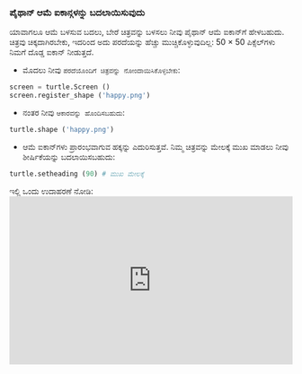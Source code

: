 ### ಪೈಥಾನ್ ಆಮೆ ಐಕಾನ್ಗಳನ್ನು ಬದಲಾಯಿಸುವುದು

ಯಾವಾಗಲೂ ಆಮೆ ಬಳಸುವ ಬದಲು, ಬೇರೆ ಚಿತ್ರವನ್ನು ಬಳಸಲು ನೀವು ಪೈಥಾನ್ ಆಮೆ ಐಕಾನ್‌ಗೆ ಹೇಳಬಹುದು. ಚಿತ್ರವು ಚಿಕ್ಕದಾಗಿರಬೇಕು, ಇದರಿಂದ ಅದು ಪರದೆಯನ್ನು ಹೆಚ್ಚು ಮುಚ್ಚಿಕೊಳ್ಳುವುದಿಲ್ಲ: 50 × 50 ಪಿಕ್ಸೆಲ್‌ಗಳು ನಿಮಗೆ ದೊಡ್ಡ ಐಕಾನ್ ನೀಡುತ್ತದೆ.

+ ಮೊದಲು ನೀವು ` ಪರದೆಯೊಂದಿಗೆ ಚಿತ್ರವನ್ನು ನೋಂದಾಯಿಸಿಕೊಳ್ಳಬೇಕು `:

```python
screen = turtle.Screen ()
screen.register_shape ('happy.png') 
```

+ ನಂತರ ನೀವು ` ಆಕಾರವನ್ನು ಹೊಂದಿಸಬಹುದು `:

```python
turtle.shape ('happy.png')
```

+ ಆಮೆ ಐಕಾನ್‌ಗಳು ಪ್ರಾರಂಭವಾಗುವ ಹಕ್ಕನ್ನು ಎದುರಿಸುತ್ತವೆ. ನಿಮ್ಮ ಚಿತ್ರವನ್ನು ಮೇಲಕ್ಕೆ ಮುಖ ಮಾಡಲು ನೀವು ಶೀರ್ಷಿಕೆಯನ್ನು ಬದಲಾಯಿಸಬಹುದು:

```python
turtle.setheading (90) # ಮುಖ ಮೇಲಕ್ಕೆ
```

ಇಲ್ಲಿ ಒಂದು ಉದಾಹರಣೆ ನೋಡಿ: <iframe src="https://trinket.io/embed/python/5f68ef3fd7?start=result" width="100%" height="300" frameborder="0" marginwidth="0" marginheight="0" allowfullscreen></iframe>